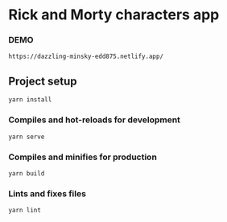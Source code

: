 # Rick and Morty characters app

### DEMO
```
https://dazzling-minsky-edd875.netlify.app/
```

## Project setup
```
yarn install
```

### Compiles and hot-reloads for development
```
yarn serve
```

### Compiles and minifies for production
```
yarn build
```

### Lints and fixes files
```
yarn lint
```

